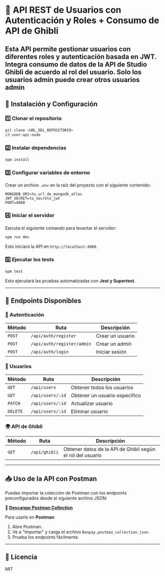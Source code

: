 # 📌 API REST de Usuarios con Autenticación y Roles + Consumo de API de Ghibli

Esta API permite gestionar usuarios con diferentes roles y autenticación basada en JWT.
Integra consumo de datos de la API de **Studio Ghibli** de acuerdo al rol del usuario.
Solo los usuarios admin puede crear otros usuarios admin
---

## 🚀 Instalación y Configuración

### **1️⃣ Clonar el repositorio**
```sh
git clone <URL_DEL_REPOSITORIO>
cd user-api-node
```

### **2️⃣ Instalar dependencias**
```sh
npm install
```

### **3️⃣ Configurar variables de entorno**
Crear un archivo `.env` en la raíz del proyecto con el siguiente contenido:
```env
MONGODB_URI=tu_url_de_mongodb_atlas
JWT_SECRET=tu_secreto_jwt
PORT=4000
```

### **4️⃣ Iniciar el servidor**
Ejecuta el siguiente comando para levantar el servidor:
```sh
npm run dev
```
Esto iniciará la API en `http://localhost:4000`.

### **5️⃣ Ejecutar los tests**
```sh
npm test
```
Esto ejecutará las pruebas automatizadas con **Jest y Supertest**.

---

## 📌 Endpoints Disponibles

### **🔐 Autenticación**
| Método | Ruta                         | Descripción      |
|--------|------------------------------|------------------|
| `POST` | `/api/auth/register`         | Crear un usuario |
| `POST` | `/api/auth/register/admin`   | Crear un admin   |
| `POST` | `/api/auth/login`            | Iniciar sesión   |

### **👤 Usuarios**
| Método | Ruta                   | Descripción                  |
|--------|------------------------|------------------------------|
| `GET`  | `/api/users`           | Obtener todos los usuarios   |
| `GET`  | `/api/users/:id`       | Obtener un usuario específico|
| `PATCH`| `/api/users/:id`       | Actualizar usuario           |
| `DELETE`| `/api/users/:id`      | Eliminar usuario             |

### **🌍 API de Ghibli**
| Método | Ruta                   | Descripción                                                 |
|--------|------------------------|-------------------------------------------------------------|
| `GET`  | `/api/ghibli`          | Obtener datos de la API de Ghibli según el rol del usuario  |

---

## 📥 Uso de la API con Postman
Puedes importar la colección de Postman con los endpoints preconfigurados desde el siguiente archivo JSON:

📂 **[Descargar Postman Collection](Banpay.postman_collection.json)**

Para usarlo en **Postman**:
1. Abre Postman.
2. Ve a "Importar" y carga el archivo `Banpay.postman_collection.json`.
3. Prueba los endpoints fácilmente.

---

## 📜 Licencia
MIT
